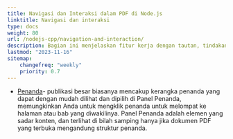 ```yaml
---
title: Navigasi dan Interaksi dalam PDF di Node.js
linktitle: Navigasi dan interaksi
type: docs
weight: 80
url: /nodejs-cpp/navigation-and-interaction/
description: Bagian ini menjelaskan fitur kerja dengan tautan, tindakan, dan penanda dalam Node.js.
lastmod: "2023-11-16"
sitemap:
    changefreq: "weekly"
    priority: 0.7
---
```


- [Penanda](/pdf/nodejs-cpp/bookmark/)- publikasi besar biasanya mencakup kerangka penanda yang dapat dengan mudah dilihat dan dipilih di Panel Penanda, memungkinkan Anda untuk mengklik penanda untuk melompat ke halaman atau bab yang diwakilinya. Panel Penanda adalah elemen yang sadar konten, dan terlihat di bilah samping hanya jika dokumen PDF yang terbuka mengandung struktur penanda.